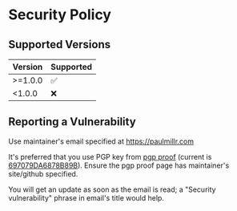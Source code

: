 # Security Policy

## Supported Versions

| Version | Supported          |
| ------- | ------------------ |
| >=1.0.0   | :white_check_mark: |
| <1.0.0   | :x:                |

## Reporting a Vulnerability

Use maintainer's email specified at https://paulmillr.com

It's preferred that you use
PGP key from [pgp proof](https://paulmillr.com/pgp_proof.txt) (current is [697079DA6878B89B](https://paulmillr.com/pgp_proof.txt)).
Ensure the pgp proof page has maintainer's site/github specified.

You will get an update as soon as the email is read; a "Security vulnerability" phrase in email's title would help.
